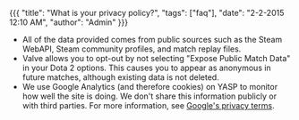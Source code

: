 {{{
  "title": "What is your privacy policy?",
  "tags": ["faq"],
  "date": "2-2-2015 12:10 AM",
  "author": "Admin"
}}}

* All of the data provided comes from public sources such as the Steam WebAPI, Steam community profiles, and match replay files.
* Valve allows you to opt-out by not selecting "Expose Public Match Data" in your Dota 2 options.  This causes you to appear as anonymous in future matches, although existing data is not deleted.
* We use Google Analytics (and therefore cookies) on YASP to monitor how well the site is doing. We don't share this information publicly or with third parties. For more information, see [Google's privacy terms](www.google.com/policies/privacy/partners/).
